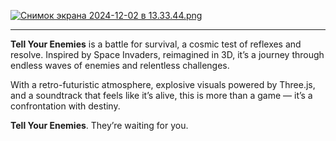 [![Снимок экрана 2024-12-02 в 13.33.44.png](https://s.iimg.su/s/02/LU1gfmZg8yCNGWOr8FRp8sn0rkKgDmMFANvPM37u.png)](https://iimg.su/i/TChs2)

---

**Tell Your Enemies** is a battle for survival, a cosmic test of reflexes and resolve. Inspired by Space Invaders, reimagined in 3D, it’s a journey through endless waves of enemies and relentless challenges.

With a retro-futuristic atmosphere, explosive visuals powered by Three.js, and a soundtrack that feels like it’s alive, this is more than a game — it’s a confrontation with destiny.

**Tell Your Enemies**. They’re waiting for you.
